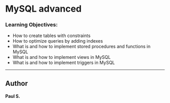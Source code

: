 # MySQL advanced

### Learning Objectives:
*    How to create tables with constraints
*    How to optimize queries by adding indexes
*    What is and how to implement stored procedures and functions in MySQL
*    What is and how to implement views in MySQL
*    What is and how to implement triggers in MySQL

--- 
## Author 
#### Paul S.